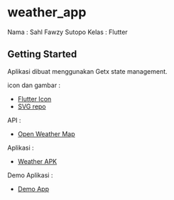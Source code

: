 # weather_app

Nama    : Sahl Fawzy Sutopo
Kelas   : Flutter

## Getting Started

Aplikasi dibuat menggunakan Getx state management. 

icon dan gambar    :
- [Flutter Icon](www.fluttericon.com)
- [SVG repo](www.svgrepo.com)

API :
- [Open Weather Map](openweathermap.org)

Aplikasi    :
- [Weather APK](https://drive.google.com/file/d/1Dpq4e3E6-2opr9cNBhxwUGLkZF7ibFA2/view?usp=sharing)

Demo Aplikasi   :
- [Demo App](https://drive.google.com/file/d/1DlUsJGD_QneWrBz4-H9ox3G9CeU8xmO-/view?usp=sharing)
